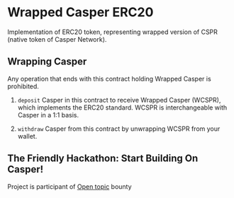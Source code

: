 # Wrapped Casper ERC20

Implementation of ERC20 token, representing wrapped version of CSPR (native token of Casper Network).

## Wrapping Casper

Any operation that ends with this contract holding Wrapped Casper is prohibited.

1. `deposit` Casper in this contract to receive Wrapped Casper (WCSPR), which implements the ERC20 standard. WCSPR is interchangeable with Casper in a 1:1 basis.

2. `withdraw` Casper from this contract by unwrapping WCSPR from your wallet.

## The Friendly Hackathon: Start Building On Casper!

Project is participant of [Open topic](https://gitcoin.co/issue/casper-network/gitcoin-hackathon/26/100026594) bounty
